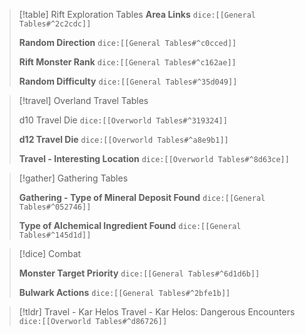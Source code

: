 > [!table] Rift Exploration Tables
> **Area Links**
>`dice:[[General Tables#^2c2cdc]]`
>
>**Random Direction**
>`dice:[[General Tables#^c0cced]]`
>
>**Rift Monster Rank**
>`dice:[[General Tables#^c162ae]]`
>
>**Random Difficulty**
>`dice:[[General Tables#^35d049]]`

> [!travel] Overland Travel Tables
>
>d10 Travel Die
>`dice:[[Overworld Tables#^319324]]`
>
>**d12 Travel Die**
>`dice:[[Overworld Tables#^a8e9b1]]`
>
>**Travel - Interesting Location**
> `dice:[[Overworld Tables#^8d63ce]]`

>[!gather] Gathering Tables
>
>**Gathering - Type of Mineral Deposit Found**
>`dice:[[General Tables#^052746]]`
>
>**Type of Alchemical Ingredient Found**
>`dice:[[General Tables#^145d1d]]`

>[!dice] Combat
>
>**Monster Target Priority**
>`dice:[[General Tables#^6d1d6b]]`
>
>**Bulwark Actions**
>`dice:[[General Tables#^2bfe1b]]`

>[!tldr] Travel - Kar Helos
>Travel - Kar Helos: Dangerous Encounters
>`dice:[[Overworld Tables#^d86726]]`













